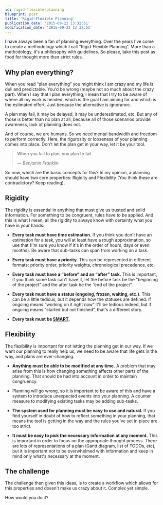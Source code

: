 ```yaml
---
id: rigid-flexible-planning
blueprint: post
title: 'Rigid-Flexible Planning'
publication_date: '2015-09-22 13:32:51'
modification_date: '2015-09-22 13:32:51'
---
```


I have always been a fan of planning everything. Over the years I've come to create a methodology which I call “Rigid-Flexible Planning”. More than a methodology, it's a philosophy with guidelines. So please, take this post as food for thought more than strict rules.

## Why plan everything?

When you read “plan everything” you might think I am crazy and my life is dull and predictable. You'd be wrong (maybe not so much about the crazy part). When I say that I plan everything, I mean that I try to be aware of where all my work is headed, which is the goal I am aiming for and which is the estimated effort. Just because the alternative is ignorance.

A plan may fail, it may be delayed, it may be underestimated, etc. But any of those is better than no plan at all, because all of those scenarios provide awareness, lack of planning does not.

And of course, we are humans. So we need mental bandwidth and freedom to perform correctly. Here, the rigurosity or looseness of your planning comes into place. Don't let the plan get in your way, let it be your tool.

> When you fail to plan, you plan to fail
>
> ― <cite>Benjamin Franklin</cite>

So now, which are the basic concepts for this? In my opinion, a planning should have two core properties: Rigidity and Flexibility (You think these are contradictory? Keep reading).

## Rigidity

The rigidity is essential in anything that must give us trusted and solid information. For something to be congruent, rules have to be applied. And this is what I mean, all the rigidity to always know with certainty what you have in your hands:

- **Every task must have time estimation.** If you think you don't have an estimation for a task, you will at least have a rough approximation, so use that (I'm sure you know if it's in the order of hours, days or even months). Be aware that sub-tasks can span from working on a task.

- **Every task must have a priority.** This can be represented in different formats: priority order, priority weights, chronological precedence, etc.

- **Every task must have a “before” and an “after” task.** This is important, if you think some task can't have it, let the before task be the “beginning of the project” and the after task be the “end of the project”.

- **Every task must have a status (ongoing, frozen, waiting, etc.).** This can be a little tedious, but it depends how the statuses are defined. If ongoing means “working on it right now” it'll be tedious indeed, but if ongoing means “started but not finished”, that's a different story.

- **Every task must be [SMART](https://en.wikipedia.org/wiki/SMART_criteria).**

## Flexibility

The flexibility is important for not letting the planning get in our way. If we want our planning to really help us, we need to be aware that life gets in the way, and plans are ever-changing.

- **Anything must be able to be modified at any time.** A problem that may arise from this is how changing something affects other parts of the planning. That should be had into account in order to maintain congruency.

- Planning will go wrong, so it is important to be aware of this and have a system to introduce unexpected events into your planning. A counter measure to modifying existing tasks may be adding sub-tasks.

- **The system used for planning must be easy to use and natural.** If you find yourself in doubt of how to reflect something in your planning, that means the tool is getting in the way and the rules you've set in place are too strict.

- **It must be easy to pick the necessary information at any moment.** This is important in order to focus on the appropriate thought process. There are lots of representations of a plan (Gantt diagram, list of TODOs, etc), but it is important not to be overwhelmed with information and keep in mind only what's necessary at the moment.

## The challenge

The challenge then given this ideas, is to create a workflow which allows for this properties and doesn't make us crazy about it. Complex yet simple.

How would you do it?
